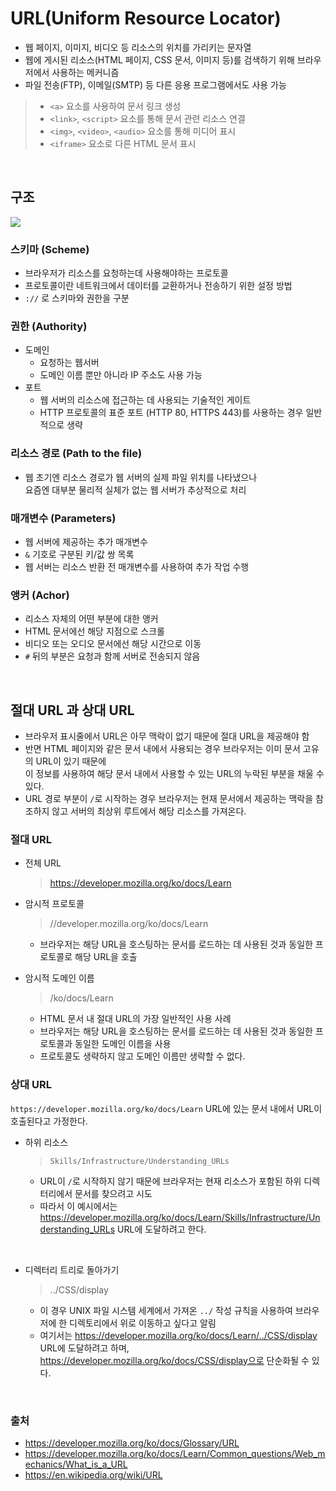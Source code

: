 # URL(Uniform Resource Locator)
- 웹 페이지, 이미지, 비디오 등 리소스의 위치를 가리키는 문자열
- 웹에 게시된 리소스(HTML 페이지, CSS 문서, 이미지 등)를 검색하기 위해 브라우저에서 사용하는 메커니즘
- 파일 전송(FTP), 이메일(SMTP) 등 다른 응용 프로그램에서도 사용 가능

> - `<a>` 요소를 사용하여 문서 링크 생성
> - `<link>`, `<script>` 요소를 통해 문서 관련 리소스 연결
> - `<img>`, `<video>`, `<audio>` 요소를 통해 미디어 표시
> - `<iframe>` 요소로 다른 HTML 문서 표시

<br/>

## 구조
<image src="https://developer.mozilla.org/ko/docs/Learn/Common_questions/Web_mechanics/What_is_a_URL/mdn-url-all.png">

### 스키마 (Scheme)
- 브라우저가 리소스를 요청하는데 사용해야하는 프로토콜
- 프로토콜이란 네트워크에서 데이터를 교환하거나 전송하기 위한 설정 방법
- `://` 로 스키마와 권한을 구분

### 권한 (Authority)
- 도메인
    - 요청하는 웹서버
    - 도메인 이름 뿐만 아니라 IP 주소도 사용 가능
- 포트 
    - 웹 서버의 리소스에 접근하는 데 사용되는 기술적인 게이트
    - HTTP 프로토콜의 표준 포트 (HTTP 80, HTTPS 443)를 사용하는 경우 일반적으로 생략

### 리소스 경로 (Path to the file)
- 웹 초기엔 리소스 경로가 웹 서버의 실제 파일 위치를 나타냈으나<br/>
요즘엔 대부분 물리적 실체가 없는 웹 서버가 추상적으로 처리

### 매개변수 (Parameters)
- 웹 서버에 제공하는 추가 매개변수
- `&` 기호로 구분된 키/값 쌍 목록
- 웹 서버는 리소스 반환 전 매개변수를 사용하여 추가 작업 수행

### 앵커 (Achor)
- 리소스 자체의 어떤 부분에 대한 앵커
- HTML 문서에선 해당 지점으로 스크롤
- 비디오 또는 오디오 문서에선 해당 시간으로 이동
- `#` 뒤의 부분은 요청과 함께 서버로 전송되지 않음

<br/>

## 절대 URL 과 상대 URL
- 브라우저 표시줄에서 URL은 아무 맥락이 없기 때문에 절대 URL을 제공해야 함
- 반면 HTML 페이지와 같은 문서 내에서 사용되는 경우 브라우저는 이미 문서 고유의 URL이 있기 때문에<br/>
이 정보를 사용하여 해당 문서 내에서 사용할 수 있는 URL의 누락된 부분을 채울 수 있다.<br/> 
- URL 경로 부분이 `/`로 시작하는 경우 브라우저는 현재 문서에서 제공하는 맥락을 참조하지 않고 서버의 최상위 루트에서 해당 리소스를 가져온다.

### 절대 URL
- 전체 URL
    > https://developer.mozilla.org/ko/docs/Learn

- 암시적 프로토콜
    > //developer.mozilla.org/ko/docs/Learn
    - 브라우저는 해당 URL을 호스팅하는 문서를 로드하는 데 사용된 것과 동일한 프로토콜로 해당 URL을 호출

- 암시적 도메인 이름
    > /ko/docs/Learn
    - HTML 문서 내 절대 URL의 가장 일반적인 사용 사례
    - 브라우저는 해당 URL을 호스팅하는 문서를 로드하는 데 사용된 것과 동일한 프로토콜과 동일한 도메인 이름을 사용
    - 프로토콜도 생략하지 않고 도메인 이름만 생략할 수 없다.

### 상대  URL
`https://developer.mozilla.org/ko/docs/Learn` URL에 있는 문서 내에서 URL이 호출된다고 가정한다.

- 하위 리소스
    > `Skills/Infrastructure/Understanding_URLs`<br/>
    - URL이 `/`로 시작하지 않기 때문에 브라우저는 현재 리소스가 포함된 하위 디렉터리에서 문서를 찾으려고 시도<br/> 
    - 따라서 이 예시에서는 https://developer.mozilla.org/ko/docs/Learn/Skills/Infrastructure/Understanding_URLs URL에 도달하려고 한다.

<br/>

- 디렉터리 트리로 돌아가기
    > ../CSS/display
    - 이 경우 UNIX 파일 시스템 세계에서 가져온 `../` 작성 규칙을 사용하여 브라우저에 한 디렉토리에서 위로 이동하고 싶다고 알림
    - 여기서는 https://developer.mozilla.org/ko/docs/Learn/../CSS/display URL에 도달하려고 하며,<br/> https://developer.mozilla.org/ko/docs/CSS/display으로 단순화될 수 있다.

<br/>

### 출처
- https://developer.mozilla.org/ko/docs/Glossary/URL
- https://developer.mozilla.org/ko/docs/Learn/Common_questions/Web_mechanics/What_is_a_URL
- https://en.wikipedia.org/wiki/URL